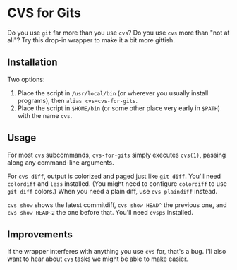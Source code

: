 # CVS for Gits

Do you use `git` far more than you use `cvs`? Do you use `cvs` more than "not at all"? Try this drop-in wrapper to make it a bit more gittish.

## Installation

Two options:

1. Place the script in `/usr/local/bin` (or wherever you usually install programs), then `alias cvs=cvs-for-gits`.
2. Place the script in `$HOME/bin` (or some other place very early in `$PATH`) with the name `cvs`.

## Usage

For most `cvs` subcommands, `cvs-for-gits` simply executes `cvs(1)`, passing along any command-line arguments.

For `cvs diff`, output is colorized and paged just like `git diff`. You'll need `colordiff` and `less` installed. (You might need to configure `colordiff` to use `git diff` colors.) When you need a plain diff, use `cvs plaindiff` instead.

`cvs show` shows the latest commitdiff, `cvs show HEAD^` the previous one, and `cvs show HEAD~2` the one before that. You'll need `cvsps` installed.

## Improvements

If the wrapper interferes with anything you use `cvs` for, that's a bug. I'll also want to hear about `cvs` tasks we might be able to make easier.
